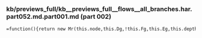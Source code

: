 ### kb/previews_full/kb__previews_full__flows__all_branches.har.part052.md.part001.md (part 002)

```md
=function(){return new Mr(this.node,this.Dg,!this.Fg,this.Eg,this.depth)};
```

```
